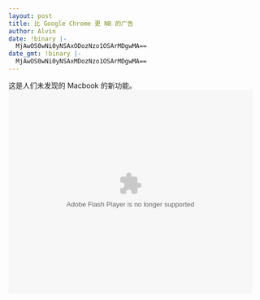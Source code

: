 ```yaml
---
layout: post
title: 比 Google Chrome 更 NB 的广告
author: Alvin
date: !binary |-
  MjAwOS0wNi0yNSAxODozNzo1OSArMDgwMA==
date_gmt: !binary |-
  MjAwOS0wNi0yNSAxMDozNzo1OSArMDgwMA==
---
```

这是人们未发现的 Macbook 的新功能。
<embed src="http://player.youku.com/player.php/sid/XMTAxMDMzMDEy/v.swf" quality="high" width="480" height="400" align="middle" allowscriptaccess="sameDomain" type="application/x-shockwave-flash" />
